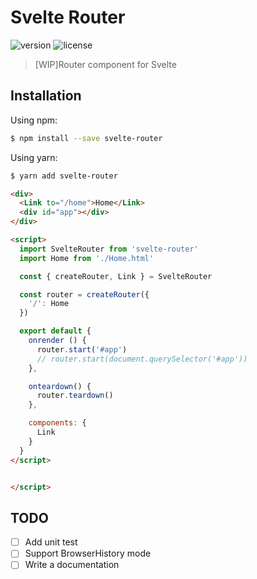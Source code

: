 # Svelte Router
![version](https://img.shields.io/npm/v/svelte-router.svg)
![license](https://img.shields.io/github/license/mashape/apistatus.svg)

> [WIP]Router component for Svelte

## Installation
Using npm:
```bash
$ npm install --save svelte-router
```

Using yarn:
```bash
$ yarn add svelte-router
```

```html
<div>
  <Link to="/home">Home</Link>
  <div id="app"></div>
</div>

<script>
  import SvelteRouter from 'svelte-router'
  import Home from './Home.html'

  const { createRouter, Link } = SvelteRouter

  const router = createRouter({
    '/': Home
  })

  export default {
    onrender () {
      router.start('#app')
      // router.start(document.querySelector('#app'))
    },

    onteardown() {
      router.teardown()
    },

    components: {
      Link
    }
  }
</script>


</script>
```

## TODO
- [ ] Add unit test
- [ ] Support BrowserHistory mode
- [ ] Write a documentation
